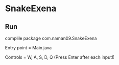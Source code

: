 # SnakeExena

## Run
complile package com.naman09.SnakeExena

Entry point = Main.java

Controls = W, A, S, D, Q (Press Enter after each input!)